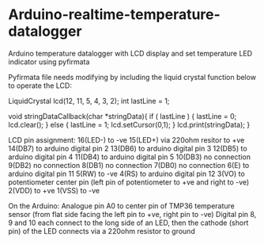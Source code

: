 # Arduino-realtime-temperature-datalogger
Arduino temperature datalogger with LCD display and set temperature LED indicator using pyfirmata

Pyfirmata file needs modifying by including the liquid crystal function below to operate the LCD:

LiquidCrystal lcd(12, 11, 5, 4, 3, 2);
int lastLine = 1;

void stringDataCallback(char *stringData){
   if ( lastLine ) {
     lastLine = 0;
     lcd.clear();
   } else {
     lastLine = 1;
     lcd.setCursor(0,1);
   }
   lcd.print(stringData);
}

LCD pin assignment:
16(LED-) to -ve
15(LED+) via 220ohm resitor to +ve
14(DB7) to arduino digital pin 2
13(DB6) to arduino digital pin 3
12(DB5) to arduino digital pin 4
11(DB4) to arduino digital pin 5
10(DB3) no connection
9(DB2) no connection
8(DB1) no connection
7(DB0) no connection
6(E) to arduino digital pin 11
5(RW) to -ve
4(RS) to arduino digital pin 12
3(VO) to potentiometer center pin (left pin of potentiometer to +ve and right to -ve)
2(VDD) to +ve
1(VSS) to -ve

On the Arduino:
Analogue pin A0 to center pin of TMP36 temperature sensor (from flat side facing the left pin to +ve, right pin to -ve)
Digital pin 8, 9 and 10 each connect to the long side of an LED, then the cathode (short pin) of the LED connects via a 220ohm resistor to ground
